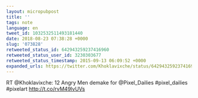 ```yaml
---
layout: micropubpost
title: ''
tags: note
language: en
tweet_id: 1032532511493181440
date: 2018-08-23 07:38:28 +0000
slug: '073828'
retweeted_status_id: 642943259237416960
retweeted_status_user_id: 3230303677
retweeted_status_timestamp: 2015-09-13 06:09:52 +0000
expanded_urls: https://twitter.com/Khoklavixche/status/642943259237416960/photo/1,https://twitter.com/Khoklavixche/status/642943259237416960/photo/1
---
```

RT @Khoklavixche: 12 Angry Men demake for @Pixel_Dailies #pixel_dailies #pixelart http://t.co/rvM49lvUVs
